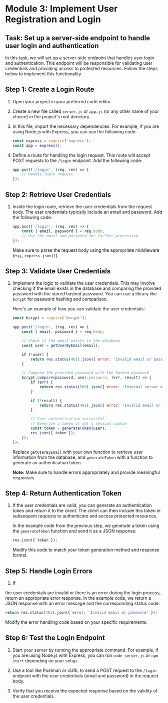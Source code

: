 # Module 3: Implement User Registration and Login

## Task: Set up a server-side endpoint to handle user login and authentication

In this task, we will set up a server-side endpoint that handles user login and authentication. This endpoint will be responsible for validating user credentials and providing access to protected resources. Follow the steps below to implement this functionality.

## Step 1: Create a Login Route

1. Open your project in your preferred code editor.

2. Create a new file called `server.js` or `app.js` (or any other name of your choice) in the project's root directory.

3. In this file, import the necessary dependencies. For example, if you are using Node.js with Express, you can use the following code:

   ```javascript
   const express = require('express');
   const app = express();
   ```

4. Define a route for handling the login request. This route will accept POST requests to the `/login` endpoint. Add the following code:

   ```javascript
   app.post('/login', (req, res) => {
       // Handle login request
   });
   ```

## Step 2: Retrieve User Credentials

1. Inside the login route, retrieve the user credentials from the request body. The user credentials typically include an email and password. Add the following code:

   ```javascript
   app.post('/login', (req, res) => {
       const { email, password } = req.body;
       // Use the email and password for further processing
   });
   ```

   Make sure to parse the request body using the appropriate middleware (e.g., `express.json()`).

## Step 3: Validate User Credentials

1. Implement the logic to validate the user credentials. This may involve checking if the email exists in the database and comparing the provided password with the stored hashed password. You can use a library like `bcrypt` for password hashing and comparison.

   Here's an example of how you can validate the user credentials:

   ```javascript
   const bcrypt = require('bcrypt');

   app.post('/login', (req, res) => {
       const { email, password } = req.body;

       // Check if the email exists in the database
       const user = getUserByEmail(email);

       if (!user) {
           return res.status(401).json({ error: 'Invalid email or password' });
       }

       // Compare the provided password with the hashed password
       bcrypt.compare(password, user.password, (err, result) => {
           if (err) {
               return res.status(500).json({ error: 'Internal server error' });
           }

           if (!result) {
               return res.status(401).json({ error: 'Invalid email or password' });
           }

           // User authentication successful
           // Generate a token or set a session cookie
           const token = generateToken(user);
           res.json({ token });
       });
   });
   ```

   Replace `getUserByEmail` with your own function to retrieve user information from the database, and `generateToken` with a function to generate an authentication token.

   **Note:** Make sure to handle errors appropriately and provide meaningful responses.

## Step 4: Return Authentication Token

1. If the user credentials are valid, you can generate an authentication token and return it to the client. The client can then include this token in subsequent requests to authenticate and access protected resources.

   In the example code from the previous step, we generate a token using the `generateToken` function and send it as a JSON response:

   ```javascript
   res.json({ token });
   ```

   Modify this code to match your token generation method and response format.

## Step 5: Handle Login Errors

1. If

 the user credentials are invalid or there is an error during the login process, return an appropriate error response. In the example code, we return a JSON response with an error message and the corresponding status code:

   ```javascript
   return res.status(401).json({ error: 'Invalid email or password' });
   ```

   Modify the error handling code based on your specific requirements.

## Step 6: Test the Login Endpoint

1. Start your server by running the appropriate command. For example, if you are using Node.js with Express, you can run `node server.js` or `npm start` depending on your setup.

2. Use a tool like Postman or cURL to send a POST request to the `/login` endpoint with the user credentials (email and password) in the request body.

3. Verify that you receive the expected response based on the validity of the user credentials.

